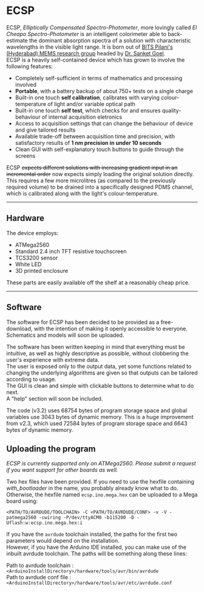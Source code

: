 # ECSP

ECSP, *Elliptically Compensated Spectro-Photometer*, more lovingly called *El Cheapo Spectro-Photometer* is an intelligent colorimeter able to back-estimate the dominant absorption spectra of a solution with characteristic wavelengths in the visible light range. It is born out of [BITS Pilani's (Hyderabad) MEMS research group](https://www.bits-pilani.ac.in/Hyderabad/sgoel/Group) headed by [Dr. Sanket Goel](https://www.bits-pilani.ac.in/Hyderabad/sgoel/Profile).  
ECSP is a heavily self-contained device which has grown to involve the following features:

* Completely self-sufficient in terms of mathematics and processing involved
* **Portable**, with a battery backup of about 750+ tests on a single charge
* Built-in one touch **self calibration**, calibrates with varying colour-temperature of light and/or variable optical path
* Built-in one touch **self test**, which checks for and ensures quality-behaviour of internal acquisition eletronics
* Access to acquisition settings that can change the behaviour of device and give tailored results
* Available trade-off between acquisition time and precision, with satisfactory results of **1 nm precision in under 10 seconds**
* Clean GUI with self-explanatory touch buttons to guide through the screens

ECSP ~~expects different solutions with increasing gradient input in an incremental order~~ now expects simply loading the original solution directly. This requires a few more microlitres (as compared to the previously required volume) to be drained into a specifically designed PDMS channel, which is calibrated along with the light's colour-temperature. 

---

## Hardware

The device employs:

* ATMega2560
* Standard 2.4 inch TFT resistive touchscreen
* TCS3200 sensor
* White LED
* 3D printed enclosure

These parts are easily available off the shelf at a reasonably cheap price.

---

## Software

The software for ECSP has been decided to be provided as a free-download, with the intention of making it openly accessible to everyone.  
Schematics and models will soon be uploaded.

The software has been written keeping in mind that everything must be intuitive, as well as highly descriptive as possible, without clobbering the user's experience with extreme data.<br>
The user is exposed only to the output data, yet some functions related to changing the underlying algorithms are given so that outputs can be tailored according to usage.<br>
The GUI is clean and simple with clickable buttons to determine what to do next.<br>
A "help" section will soon be included.

The code (v3.2) uses 68754 bytes of program storage space and global variables use 3043 bytes of dynamic memory.
This is a huge improvement from v2.3, which used 72584 bytes of program storage space and 6643 bytes of dynamic memory.

## Uploading the program

*ECSP is currently supported only on ATMega2560. Please submit a request if you want support for other boards as well.*

Two hex files have been provided. If you need to use the hexfile containing *with_bootloader* in the name, you probably already know what to do.  
Otherwise, the hexfile named `ecsp.ino.mega.hex` can be uploaded to a Mega board using:  

`<PATH/TO/AVRDUDE/TOOLCHAIN> -C <PATH/TO/AVRDUDE/CONF> -v -V -patmega2560 -cwiring -P/dev/ttyACM0 -b115200 -D -Uflash:w:ecsp.ino.mega.hex:i`

If you have the `avrdude` toolchain installed, the paths for the first two parameters would depend on the installation.  
However, if you have the Arduino IDE installed, you can make use of the inbuilt avrdude toolchain. The paths will be something along these lines:  

Path to avrdude toolchain : `<ArduinoInstallDirectory>/hardware/tools/avr/bin/avrdude`  
Path to avrdude conf file : `<ArduinoInstallDirectory>/hardware/tools/avr/etc/avrdude.conf`


